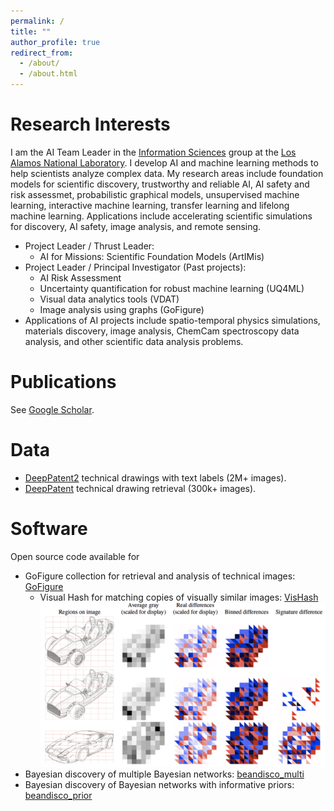 ```yaml
---
permalink: /
title: ""
author_profile: true
redirect_from: 
  - /about/
  - /about.html
---
```



Research Interests
======
I am the AI Team Leader in the [Information Sciences]([http://www.lanl.gov/org/ddste/aldsc/computer-computational-statistical-sciences/information-sciences/](https://www.lanl.gov/engage/organizations/aldsct/computer-computational-and-statistical-sciences/information-sciences)) group at the [Los Alamos National Laboratory](http://www.lanl.gov). I develop AI and machine learning methods to help scientists analyze complex data. My research areas include foundation models for scientific discovery, trustworthy and reliable AI, AI safety and risk assessmet, probabilistic graphical models, unsupervised machine learning, interactive machine learning, transfer learning and lifelong machine learning. Applications include accelerating scientific simulations for discovery, AI safety, image analysis, and remote sensing.

* Project Leader / Thrust Leader:
  * AI for Missions: Scientific Foundation Models (ArtIMis)
* Project Leader / Principal Investigator (Past projects):
  * AI Risk Assessment
  * Uncertainty quantification for robust machine learning (UQ4ML)
  * Visual data analytics tools (VDAT)
  * Image analysis using graphs (GoFigure)
* Applications of AI projects include spatio-temporal physics simulations, materials discovery, image analysis, ChemCam spectroscopy data analysis, and other scientific data analysis problems.


Publications
======
See [Google Scholar](https://scholar.google.com/citations?user=3zO8KmkAAAAJ).


Data
=====
 * [DeepPatent2](https://www.nature.com/articles/s41597-023-02653-7) technical drawings with text labels (2M+ images).
 * [DeepPatent](https://github.com/GoFigure-LANL/DeepPatent-dataset) technical drawing retrieval (300k+ images).


Software
======
Open source code available for
 * GoFigure collection for retrieval and analysis of technical images: [GoFigure](https://github.com/GoFigure-LANL)
   * Visual Hash for matching copies of visually similar images: [VisHash](https://github.com/GoFigure-LANL/VisHash)
   ![Example of VisHash to compare 3 drawings](https://raw.githubusercontent.com/GoFigure-LANL/VisHash/master/vishash_teaser.png)
 * Bayesian discovery of multiple Bayesian networks: [beandisco_multi](http://github.com/dianeoyen/beandisco_multi)
 * Bayesian discovery of Bayesian networks with informative priors: [beandisco_prior](http://github.com/dianeoyen/beandisco_prior)

